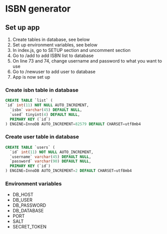 # ISBN generator

## Set up app
1. Create tables in database, see below
2. Set up environment variables, see below
3. In index.js, go to SETUP section and uncomment section
4. Go to /add to add ISBN list to database
5. On line 73 and 74, change username and password to what you want to use
6. Go to /newuser to add user to database
7. App is now set up


### Create isbn table in database
``` sql
CREATE TABLE `list` (
`id` int(11) NOT NULL AUTO_INCREMENT,
  `isbn` varchar(45) DEFAULT NULL,
  `used` tinyint(4) DEFAULT NULL,
  PRIMARY KEY (`id`)
) ENGINE=InnoDB AUTO_INCREMENT=82579 DEFAULT CHARSET=utf8mb4
```

### Create user table in database
``` sql 
CREATE TABLE `users` (
  `id` int(11) NOT NULL AUTO_INCREMENT,
  `username` varchar(45) DEFAULT NULL,
  `password` varchar(90) DEFAULT NULL,
  PRIMARY KEY (`id`)
) ENGINE=InnoDB AUTO_INCREMENT=2 DEFAULT CHARSET=utf8mb4
```

### Environment variables
 - DB_HOST
 - DB_USER
 - DB_PASSWORD
 - DB_DATABASE
 - PORT
 - SALT
 - SECRET_TOKEN